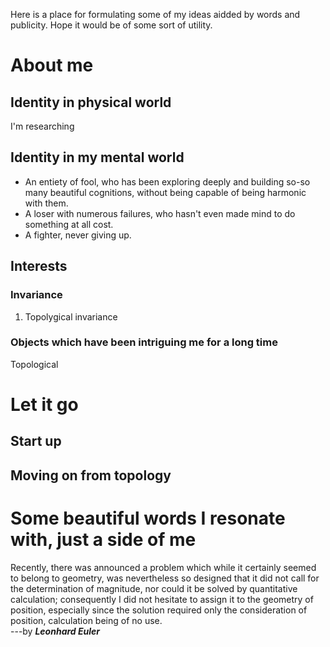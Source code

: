 Here is a place for formulating some of my ideas aidded by words and publicity. Hope it would be of some sort of utility. 
# About me
## Identity in physical world
I'm researching
## Identity in my mental world 
- An entiety of fool, who has been exploring deeply and building so-so many beautiful cognitions, without being capable of being harmonic with them. 
- A loser with numerous failures, who hasn't even made mind to do something at all cost.
- A fighter, never giving up.
## Interests
### Invariance

1. Topolygical invariance 
### Objects which have been intriguing me for a long time
Topological
# Let it go
## Start up

## Moving on from topology
# Some beautiful words I resonate with, just a side of me

Recently, there was announced a problem which while it certainly seemed to belong to geometry, was nevertheless so designed that it did not call for the determination of magnitude, nor could it be solved by quantitative calculation; consequently I did not hesitate to assign it to the geometry of position, especially since the solution required only the consideration of position, calculation being of no use.  
---by **_Leonhard Euler_**

